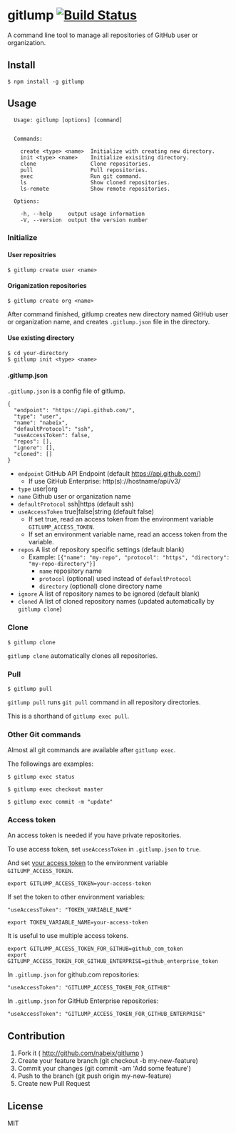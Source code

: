 # gitlump [![Build Status](https://travis-ci.org/nabeix/gitlump.svg?branch=master)](https://travis-ci.org/nabeix/gitlump)

A command line tool to manage all repositories of GitHub user or organization.

## Install

```
$ npm install -g gitlump
```

## Usage

```
  Usage: gitlump [options] [command]


  Commands:

    create <type> <name>  Initialize with creating new directory.
    init <type> <name>    Initialize exisiting directory.
    clone                 Clone repositories.
    pull                  Pull repositories.
    exec                  Run git command.
    ls                    Show cloned repositories.
    ls-remote             Show remote repositories.

  Options:

    -h, --help     output usage information
    -V, --version  output the version number
```

### Initialize

#### User repositries

```
$ gitlump create user <name>
```

#### Origanization repositories

```
$ gitlump create org <name>
```

After command finished, gitlump creates new directory named GitHub user or organization name, and creates `.gitlump.json` file in the directory.

#### Use existing directory

```
$ cd your-directory
$ gitlump init <type> <name>
```

#### .gitlump.json

`.gitlump.json` is a config file of gitlump.

```
{
  "endpoint": "https://api.github.com/",
  "type": "user",
  "name": "nabeix",
  "defaultProtocol": "ssh",
  "useAccessToken": false,
  "repos": [],
  "ignore": [],
  "cloned": []
}
```

* `endpoint` GitHub API Endpoint (default https://api.github.com/)
    * If use GitHub Enterprise: http(s)://hostname/api/v3/
* `type` user|org
* `name` Github user or organization name
* `defaultProtocol` ssh|https (default ssh)
* `useAccessToken` true|false|string (default false)
    * If set true, read an access token from the environment variable `GITLUMP_ACCESS_TOKEN`.
    * If set an environment variable name, read an access token from the variable.
* `repos` A list of repository specific settings (default blank)
    * Example: `[{"name": "my-repo", "protocol": "https", "directory": "my-repo-directory"}]`
        * `name` repository name
        * `protocol` (optional) used instead of `defaultProtocol`
        * `directory` (optional) clone directory name
* `ignore` A list of repository names to be ignored (default blank)
* `cloned` A list of cloned repository names (updated automatically by `gitlump clone`)

### Clone

```
$ gitlump clone
```

`gitlump clone` automatically clones all repositories.

### Pull

```
$ gitlump pull
```

`gitlump pull` runs `git pull` command in all repository directories.

This is a shorthand of `gitlump exec pull`.


### Other Git commands

Almost all git commands are available after `gitlump exec`.

The followings are examples:

```
$ gitlump exec status
```

```
$ gitlump exec checkout master
```

```
$ gitlump exec commit -m "update"
```

### Access token

An access token is needed if you have private repositories.

To use access token, set `useAccessToken` in `.gitlump.json` to `true`.

And set [your access token](https://help.github.com/articles/creating-an-access-token-for-command-line-use/) to the environment variable `GITLUMP_ACCESS_TOKEN`.

```
export GITLUMP_ACCESS_TOKEN=your-access-token
```

If set the token to other environment variables:

```
"useAccessToken": "TOKEN_VARIABLE_NAME"
```

```
export TOKEN_VARIABLE_NAME=your-access-token
```

It is useful to use multiple access tokens.

```
export GITLUMP_ACCESS_TOKEN_FOR_GITHUB=github_com_token
export GITLUMP_ACCESS_TOKEN_FOR_GITHUB_ENTERPRISE=github_enterprise_token
```

In `.gitlump.json` for github.com repositories: 

```
"useAccessToken": "GITLUMP_ACCESS_TOKEN_FOR_GITHUB"
```

In `.gitlump.json` for GitHub Enterprise repositories: 

```
"useAccessToken": "GITLUMP_ACCESS_TOKEN_FOR_GITHUB_ENTERPRISE"
```

## Contribution

1. Fork it ( http://github.com/nabeix/gitlump )
2. Create your feature branch (git checkout -b my-new-feature)
3. Commit your changes (git commit -am 'Add some feature')
4. Push to the branch (git push origin my-new-feature)
5. Create new Pull Request

## License

MIT
